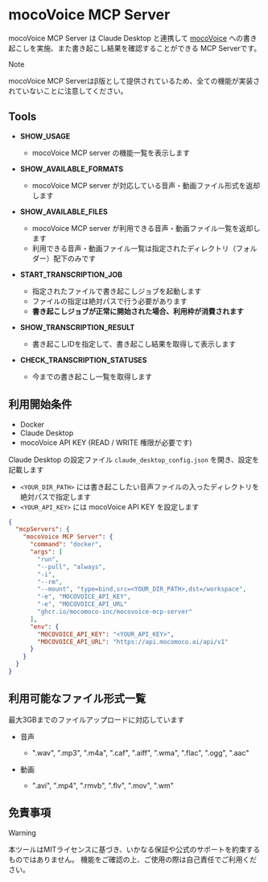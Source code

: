 # mocoVoice MCP Server

mocoVoice MCP Server は Claude Desktop と連携して [mocoVoice](https://products.mocomoco.ai/mocoVoice) への書き起こしを実施、また書き起こし結果を確認することができる MCP Serverです。


> [!NOTE]
> mocoVoice MCP Serverはβ版として提供されているため、全ての機能が実装されていないことに注意してください。


## Tools

* **SHOW_USAGE**
    * mocoVoice MCP server の機能一覧を表示します

* **SHOW_AVAILABLE_FORMATS**
    * mocoVoice MCP server が対応している音声・動画ファイル形式を返却します

* **SHOW_AVAILABLE_FILES**
    * mocoVoice MCP server が利用できる音声・動画ファイル一覧を返却します
    * 利用できる音声・動画ファイル一覧は指定されたディレクトリ（フォルダー）配下のみです

* **START_TRANSCRIPTION_JOB**
    * 指定されたファイルで書き起こしジョブを起動します
    * ファイルの指定は絶対パスで行う必要があります
    * **書き起こしジョブが正常に開始された場合、利用枠が消費されます**

* **SHOW_TRANSCRIPTION_RESULT**
    * 書き起こしIDを指定して、書き起こし結果を取得して表示します

* **CHECK_TRANSCRIPTION_STATUSES**
    * 今までの書き起こし一覧を取得します


## 利用開始条件

- Docker
- Claude Desktop
- mocoVoice API KEY (READ / WRITE 権限が必要です)


Claude Desktop の設定ファイル `claude_desktop_config.json` を開き、設定を記載します
- `<YOUR_DIR_PATH>` には書き起こしたい音声ファイルの入ったディレクトリを絶対パスで指定します
- `<YOUR_API_KEY>` には mocoVoice API KEY を設定します

```json
{
  "mcpServers": {
    "mocoVoice MCP Server": {
      "command": "docker",
      "args": [
        "run",
        "--pull", "always",
        "-i",
        "--rm",
        "--mount", "type=bind,src=<YOUR_DIR_PATH>,dst=/workspace",
        "-e", "MOCOVOICE_API_KEY",
        "-e", "MOCOVOICE_API_URL"
        "ghcr.io/mocomoco-inc/mocovoice-mcp-server"
      ],
      "env": {
        "MOCOVOICE_API_KEY": "<YOUR_API_KEY>",
        "MOCOVOICE_API_URL": "https://api.mocomoco.ai/api/v1"
      }
    }
  }
}
```


## 利用可能なファイル形式一覧

最大3GBまでのファイルアップロードに対応しています

- 音声
  * ".wav", ".mp3", ".m4a", ".caf", ".aiff", ".wma", ".flac", ".ogg", ".aac"

- 動画
  * ".avi", ".mp4", ".rmvb", ".flv", ".mov", ".wm"



## 免責事項

> [!WARNING]
> 本ツールはMITライセンスに基づき、いかなる保証や公式のサポートを約束するものではありません。
> 機能をご確認の上、ご使用の際は自己責任でご利用ください。
